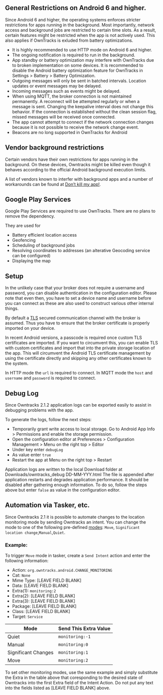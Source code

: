 ## General Restrictions on Android 6 and higher.
Since Android 6 and higher, the operating systems enforces stricter restrictions for apps running in the background. Most importantly, network access and background jobs are restricted to certain time slots. As a result, certain features might be restricted when the app is not actively used. This also applies if OwnTracks is exluded from battery optimizations.

* It is highly recommended to use HTTP mode on Android 6 and higher.
* The ongoing notification is required to run in the background.
* App standby or battery optimization may interfere with OwnTracks due to broken implementation on some devices. It is recommended to disable the Android battery optimization feature for OwnTracks in Settings > Battery > Battery Optimization.
* Outgoing messages will only be sent in batched intervals. Location updates or event messages may be delayed.
* Incoming messages such as events might be delayed.
* When using MQTT, the broker connection is not maintained permanently. A reconnect will be attempted regularly or when a message is sent. Changing the keepalive interval does not change this behavior. If the connection is established without the clean session flag, missed messages will be received once connected.
* The app cannot attempt to connect if the network connection changes because it is not possible to receive the network change event.
* Beacons are no long supported in OwnTracks for Android

## Vendor background restrictions
Certain vendors have their own restrictions for apps running in the background. On these devices, Owntracks might be killed even though it behaves according to the official Android background execution limits.

A list of vendors known to interfer with background apps and a number of workarounds can be found at [Don’t kill my app!](https://dontkillmyapp.com/).

## Google Play Services
Google Play Services are required to use OwnTracks. There are no plans to remove the dependency.

They are used for
* Battery efficient location access
* Geofencing
* Scheduling of background jobs
* Resolving coordinates to addresses (an alterative Geocoding service can be configured)
* Displaying the map

## Setup

In the unlikely case that your broker does not require a username and password, you can disable authentication in the configuration editor. Please note that even then, you have to set a device name and username before you can connect as these are also used to construct various other internal things.

By default a [TLS](tls.md) secured communication channel with the broker is assumed. Thus you have to ensure that the broker certificate is properly imported on your device.

In recent Android versions, a passcode is required once custom TLS certificates are imported. If you want to circumvent this, you can enable TLS with custom certificates and import that into the private storage location of the app. This will circumvent the Android TLS certificate management by using the certificate directly and skipping any other certificates known to the system.

In HTTP mode the `url` is required to connect.
In MQTT mode the `host` and `username`  and `password` is required to connect.

## Debug Log

Since Owntracks 2.1.2 application logs can be exported easily to assist in debugging problems with the app.

To generate the logs, follow the next steps:

* Temporarily grant write access to local storage. Go to Android App Info > Permissions and enable the storage permission.
* Open the configuration editor at Preferences > Configuration Management > Menu on the right top > Editor
* Under key enter `debugLog`
* As value enter `true`
* Restart the app at Menu on the right top > Restart

Application logs are written to the local Download folder at Downloads/owntracks_debug DD-MM-YYY.html
The file is appended after application restarts and degrades application performance. It should be disabled after gathering enough information. To do so, follow the steps above but enter `false` as value in the configuration editor.

## Automation via Tasker, etc.

Since Owntracks 2.1 it is possible to automate changes to the location monitoring mode by sending Owntracks an intent. You can change the mode to one of the following pre-defined [modes](https://owntracks.org/booklet/features/location/): `Move`, `Significant location change`,`Manual`,`Quiet`.

### Example: 
To trigger `Move` mode in tasker, create a `Send Intent` action and enter the following information:
* Action: `org.owntracks.android.CHANGE_MONITORING`
* Cat: `None`
* Mime Type: [LEAVE FIELD BLANK]
* Data: [LEAVE FIELD BLANK]
* Extra(1): `monitoring:2`
* Extra(2): [LEAVE FIELD BLANK]
* Extra(3): [LEAVE FIELD BLANK]
* Package: [LEAVE FIELD BLANK]
* Class: [LEAVE FIELD BLANK]
* Target: `Service`
  
| Mode  | Send This Extra Value|
|---|---|
|Quiet|`monitoring:-1`|
|Manual|`monitoring:0`|
|Significant Changes|`monitoring:1`|
|Move|`monitoring:2`|

To set other monitoring modes, use the same example and simply substitute the Extra in the table above that coresponding to the desired state of Owntracks into the first Extra field of the Intent Action.  Do not put any text into the fields listed as [LEAVE FIELD BLANK] above.
